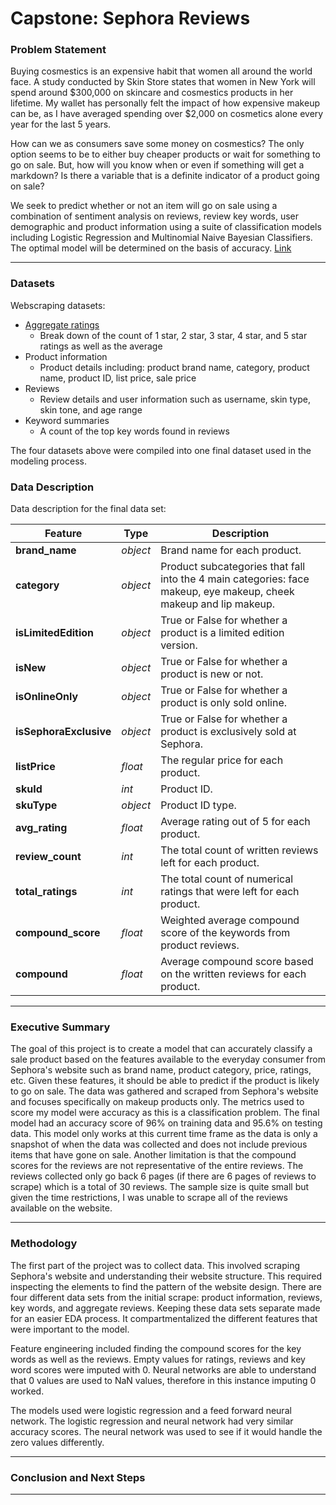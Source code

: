 
# Capstone: Sephora Reviews 

### Problem Statement

Buying cosmestics is an expensive habit that women all around the world face. A study conducted by Skin Store states that women in New York will spend around $300,000 on skincare and cosmestics products in her lifetime. My wallet has personally felt the impact of how expensive makeup can be, as I have averaged spending over $2,000 on cosmetics alone every year for the last 5 years. 

How can we as consumers save some money on cosmestics? The only option seems to be to either buy cheaper products or wait for something to go on sale. But, how will you know when or even if something will get a markdown? Is there a variable that is a definite indicator of a product going on sale?  

We seek to predict whether or not an item will go on sale using a combination of sentiment analysis on reviews, review key words, user demographic and product information using a suite of classification models including Logistic Regression and Multinomial Naive Bayesian Classifiers. The optimal model will be determined on the basis of accuracy. [Link](https://www.skinstore.com/blog/skincare/womens-face-worth-survey-2017/) 

---

### Datasets

Webscraping datasets:

- [Aggregate ratings]('./datasets_clean/df_ratings_clean.csv')
    - Break down of the count of 1 star, 2 star, 3 star, 4 star, and 5 star ratings as well as the average 
- Product information 
    - Product details including: product brand name, category, product name, product ID, list price, sale price 
- Reviews 
    - Review details and user information such as username, skin type, skin tone, and age range 
- Keyword summaries
    - A count of the top key words found in reviews 

The four datasets above were compiled into one final dataset used in the modeling process. 


### Data Description

Data description for the final data set: 

|Feature|Type|Description|
|---|---|---|
|**brand_name**|*object*|Brand name for each product.| 
|**category**|*object*|Product subcategories that fall into the 4 main categories: face makeup, eye makeup, cheek makeup and lip makeup.|
|**isLimitedEdition**|*object*|True or False for whether a product is a limited edition version.|
|**isNew**|*object*|True or False for whether a product is new or not.|
|**isOnlineOnly**|*object*|True or False for whether a product is only sold online.|
|**isSephoraExclusive**|*object*|True or False for whether a product is exclusively sold at Sephora.|
|**listPrice**|*float*|The regular price for each product.|
|**skuId**|*int*|Product ID.|
|**skuType**|*object*|Product ID type.|
|**avg_rating**|*float*|Average rating out of 5 for each product.|
|**review_count**|*int*|The total count of written reviews left for each product.|
|**total_ratings**|*int*|The total count of numerical ratings that were left for each product.|
|**compound_score**|*float*|Weighted average compound score of the keywords from product reviews.|
|**compound**|*float*|Average compound score based on the written reviews for each product.|

---

### Executive Summary

The goal of this project is to create a model that can accurately classify a sale product based on the features available to the everyday consumer from Sephora's website such as brand name, product category, price, ratings, etc. Given these features, it should be able to predict if the product is likely to go on sale. The data was gathered and scraped from Sephora's website and focuses specifically on makeup products only. The metrics used to score my model were accuracy as this is a classification problem. The final model had an accuracy score of 96% on training data and 95.6% on testing data. This model only works at this current time frame as the data is only a snapshot of when the data was collected and does not include previous items that have gone on sale. Another limitation is that the compound scores for the reviews are not representative of the entire reviews. The reviews collected only go back 6 pages (if there are 6 pages of reviews to scrape) which is a total of 30 reviews. The sample size is quite small but given the time restrictions, I was unable to scrape all of the reviews available on the website. 


---

### Methodology

The first part of the project was to collect data. This involved scraping Sephora's website and understanding their website structure. This required inspecting the elements to find the pattern of the website design. There are four different data sets from the initial scrape: product information, reviews, key words, and aggregate reviews. Keeping these data sets separate made for an easier EDA process. It compartmentalized the different features that were important to the model.

Feature engineering included finding the compound scores for the key words as well as the reviews. Empty values for ratings, reviews and key word scores were imputed with 0. Neural networks are able to understand that 0 values are used to NaN values, therefore in this instance imputing 0 worked. 

The models used were logistic regression and a feed forward neural network. The logistic regression and neural network had very similar accuracy scores. The neural network was used to see if it would handle the zero values differently. 

---

### Conclusion and Next Steps 

 

---

